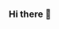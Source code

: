 <div id="header" align="center">
  <ing src=![109119-coding-slide](https://user-images.githubusercontent.com/62380585/234785690-6a03e043-1506-4646-936e-daddac003687.gif)
</div>

### Hi there 👋

<!--
**jacquuouille/jacquuouille** is a ✨ _special_ ✨ repository because its `README.md` (this file) appears on your GitHub profile.

Here are some ideas to get you started:

- 🔭 I’m currently working on ...
- 🌱 I’m currently learning ...
- 👯 I’m looking to collaborate on ...
- 🤔 I’m looking for help with ...
- 💬 Ask me about ...
- 📫 How to reach me: ...
- 😄 Pronouns: ...
- ⚡ Fun fact: ...
-->
